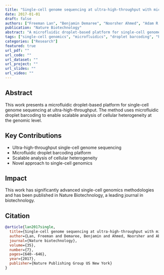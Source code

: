 ```yaml
---
title: "Single-cell genome sequencing at ultra-high-throughput with microfluidic droplet barcoding"
date: 2017-01-01
draft: false
authors: ["Freeman Lan", "Benjamin Demaree", "Noorsher Ahmed", "Adam R Abate"]
publication: "Nature Biotechnology"
abstract: "A microfluidic droplet-based platform for single-cell genome sequencing at ultra-high-throughput, enabling scalable analysis of cellular heterogeneity."
tags: ["single-cell genomics", "microfluidics", "droplet barcoding", "high-throughput", "genome sequencing"]
categories: ["Research"]
featured: true
url_pdf: ""
url_code: ""
url_dataset: ""
url_project: ""
url_slides: ""
url_video: ""
---
```


## Abstract

This work presents a microfluidic droplet-based platform for single-cell genome sequencing at ultra-high-throughput. The method uses microfluidic droplet barcoding to enable scalable analysis of cellular heterogeneity at the genomic level.

## Key Contributions

- Ultra-high-throughput single-cell genome sequencing
- Microfluidic droplet barcoding platform
- Scalable analysis of cellular heterogeneity
- Novel approach to single-cell genomics

## Impact

This work has significantly advanced single-cell genomics methodologies and has been published in Nature Biotechnology, a leading journal in biotechnology.

## Citation

```bibtex
@article{lan2017single,
  title={Single-cell genome sequencing at ultra-high-throughput with microfluidic droplet barcoding},
  author={Lan, Freeman and Demaree, Benjamin and Ahmed, Noorsher and Abate, Adam R},
  journal={Nature biotechnology},
  volume={35},
  number={7},
  pages={640--646},
  year={2017},
  publisher={Nature Publishing Group US New York}
}
``` 
